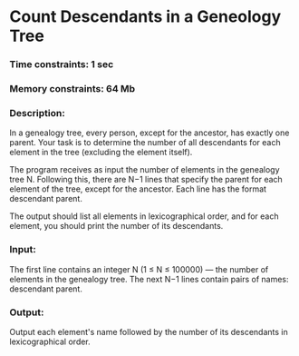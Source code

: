 # Count Descendants in a Geneology Tree

### Time constraints: 1 sec
### Memory constraints: 64 Mb

### Description:
In a genealogy tree, every person, except for the ancestor, has exactly one parent. Your task is to determine the number of all descendants for each element in the tree (excluding the element itself).

The program receives as input the number of elements in the genealogy tree N. Following this, there are N−1 lines that specify the parent for each element of the tree, except for the ancestor. Each line has the format descendant parent.

The output should list all elements in lexicographical order, and for each element, you should print the number of its descendants.

### Input:
The first line contains an integer N (1 ≤ N ≤ 100000) — the number of elements in the genealogy tree. The next N−1 lines contain pairs of names: descendant parent.

### Output:
Output each element's name followed by the number of its descendants in lexicographical order.
